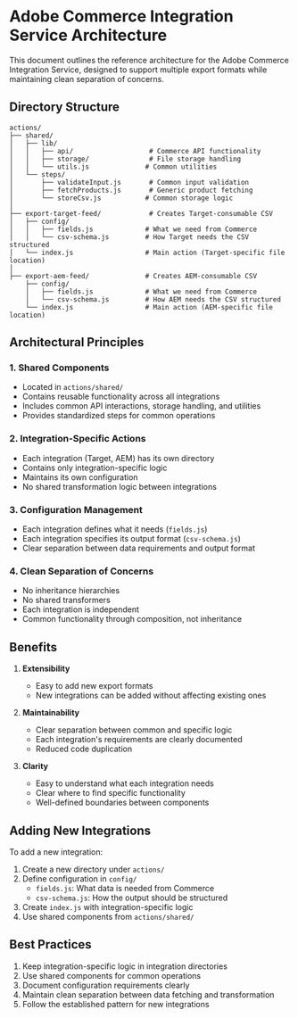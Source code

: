 # Adobe Commerce Integration Service Architecture

This document outlines the reference architecture for the Adobe Commerce Integration Service, designed to support multiple export formats while maintaining clean separation of concerns.

## Directory Structure

```
actions/
├── shared/                         
│   ├── lib/                      
│   │   ├── api/                   # Commerce API functionality
│   │   ├── storage/               # File storage handling
│   │   └── utils.js              # Common utilities
│   └── steps/                    
│       ├── validateInput.js       # Common input validation
│       ├── fetchProducts.js       # Generic product fetching
│       └── storeCsv.js           # Common storage logic
│
├── export-target-feed/            # Creates Target-consumable CSV           
│   ├── config/               
│   │   ├── fields.js             # What we need from Commerce
│   │   └── csv-schema.js         # How Target needs the CSV structured
│   └── index.js                  # Main action (Target-specific file location)
│
├── export-aem-feed/              # Creates AEM-consumable CSV
    ├── config/              
    │   ├── fields.js             # What we need from Commerce
    │   └── csv-schema.js         # How AEM needs the CSV structured
    └── index.js                  # Main action (AEM-specific file location)
```

## Architectural Principles

### 1. Shared Components
- Located in `actions/shared/`
- Contains reusable functionality across all integrations
- Includes common API interactions, storage handling, and utilities
- Provides standardized steps for common operations

### 2. Integration-Specific Actions
- Each integration (Target, AEM) has its own directory
- Contains only integration-specific logic
- Maintains its own configuration
- No shared transformation logic between integrations

### 3. Configuration Management
- Each integration defines what it needs (`fields.js`)
- Each integration specifies its output format (`csv-schema.js`)
- Clear separation between data requirements and output format

### 4. Clean Separation of Concerns
- No inheritance hierarchies
- No shared transformers
- Each integration is independent
- Common functionality through composition, not inheritance

## Benefits

1. **Extensibility**
   - Easy to add new export formats
   - New integrations can be added without affecting existing ones

2. **Maintainability**
   - Clear separation between common and specific logic
   - Each integration's requirements are clearly documented
   - Reduced code duplication

3. **Clarity**
   - Easy to understand what each integration needs
   - Clear where to find specific functionality
   - Well-defined boundaries between components

## Adding New Integrations

To add a new integration:

1. Create a new directory under `actions/`
2. Define configuration in `config/`
   - `fields.js`: What data is needed from Commerce
   - `csv-schema.js`: How the output should be structured
3. Create `index.js` with integration-specific logic
4. Use shared components from `actions/shared/`

## Best Practices

1. Keep integration-specific logic in integration directories
2. Use shared components for common operations
3. Document configuration requirements clearly
4. Maintain clean separation between data fetching and transformation
5. Follow the established pattern for new integrations 
